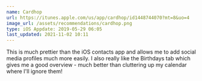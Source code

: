 ```yaml
---
name: Cardhop
url: https://itunes.apple.com/us/app/cardhop/id1448744070?mt=8&uo=4
image_url: /assets/recommendations/cardhop.png
type: iOS Appdate: 2019-05-29 06:05
last_updated: 2021-11-02 10:11
---
```

This is much prettier than the iOS contacts app and allows me to add social media profiles much more easily. I also really like the Birthdays tab which gives me a good overview - much better than cluttering up my calendar where I'll ignore them!